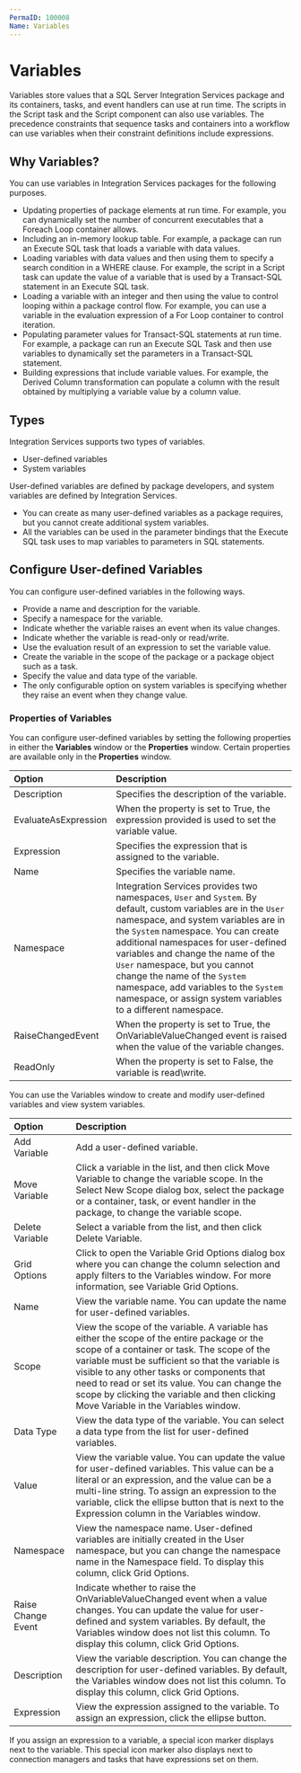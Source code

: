 ```yaml
---
PermaID: 100008
Name: Variables
---
```


# Variables

Variables store values that a SQL Server Integration Services package and its containers, tasks, and event handlers can use at run time. The scripts in the Script task and the Script component can also use variables. The precedence constraints that sequence tasks and containers into a workflow can use variables when their constraint definitions include expressions.

## Why Variables?

You can use variables in Integration Services packages for the following purposes.

 - Updating properties of package elements at run time. For example, you can dynamically set the number of concurrent executables that a Foreach Loop container allows.
 - Including an in-memory lookup table. For example, a package can run an Execute SQL task that loads a variable with data values.
 - Loading variables with data values and then using them to specify a search condition in a WHERE clause. For example, the script in a Script task can update the value of a variable that is used by a Transact-SQL statement in an Execute SQL task.
 - Loading a variable with an integer and then using the value to control looping within a package control flow. For example, you can use a variable in the evaluation expression of a For Loop container to control iteration.
 - Populating parameter values for Transact-SQL statements at run time. For example, a package can run an Execute SQL Task and then use variables to dynamically set the parameters in a Transact-SQL statement.
 - Building expressions that include variable values. For example, the Derived Column transformation can populate a column with the result obtained by multiplying a variable value by a column value.

## Types

Integration Services supports two types of variables. 

 - User-defined variables
 - System variables 

User-defined variables are defined by package developers, and system variables are defined by Integration Services. 

 - You can create as many user-defined variables as a package requires, but you cannot create additional system variables.
 - All the variables can be used in the parameter bindings that the Execute SQL task uses to map variables to parameters in SQL statements.

## Configure User-defined Variables

You can configure user-defined variables in the following ways.

 - Provide a name and description for the variable.
 - Specify a namespace for the variable.
 - Indicate whether the variable raises an event when its value changes.
 - Indicate whether the variable is read-only or read/write.
 - Use the evaluation result of an expression to set the variable value.
 - Create the variable in the scope of the package or a package object such as a task.
 - Specify the value and data type of the variable.
 - The only configurable option on system variables is specifying whether they raise an event when they change value.

### Properties of Variables

You can configure user-defined variables by setting the following properties in either the **Variables** window or the **Properties** window. Certain properties are available only in the **Properties** window.

| Option            | Description                                                                 |
| :-----------------| :---------------------------------------------------------------------------|
| Description       | Specifies the description of the variable.                                  |
| EvaluateAsExpression  | When the property is set to True, the expression provided is used to set the variable value. |
| Expression        | Specifies the expression that is assigned to the variable.                  |
| Name              | Specifies the variable name.                                                |
| Namespace         | Integration Services provides two namespaces, `User` and `System`. By default, custom variables are in the `User` namespace, and system variables are in the `System` namespace. You can create additional namespaces for user-defined variables and change the name of the `User` namespace, but you cannot change the name of the `System` namespace, add variables to the `System` namespace, or assign system variables to a different namespace. |
| RaiseChangedEvent | When the property is set to True, the OnVariableValueChanged event is raised when the value of the variable changes. |
| ReadOnly          | When the property is set to False, the variable is read\write.              |

You can use the Variables window to create and modify user-defined variables and view system variables.

| Option            | Description                                                                 |
| :-----------------| :---------------------------------------------------------------------------|
| Add Variable      | Add a user-defined variable.
| Move Variable     | Click a variable in the list, and then click Move Variable to change the variable scope. In the Select New Scope dialog box, select the package or a container, task, or event handler in the package, to change the variable scope.
| Delete Variable   | Select a variable from the list, and then click Delete Variable.
| Grid Options      | Click to open the Variable Grid Options dialog box where you can change the column selection and apply filters to the Variables window. For more information, see Variable Grid Options.
| Name              | View the variable name. You can update the name for user-defined variables.
| Scope             | View the scope of the variable. A variable has either the scope of the entire package or the scope of a container or task. The scope of the variable must be sufficient so that the variable is visible to any other tasks or components that need to read or set its value. You can change the scope by clicking the variable and then clicking Move Variable in the Variables window.
| Data Type         | View the data type of the variable. You can select a data type from the list for user-defined variables.
| Value             | View the variable value. You can update the value for user-defined variables. This value can be a literal or an expression, and the value can be a multi-line string. To assign an expression to the variable, click the ellipse button that is next to the Expression column in the Variables window.
| Namespace         | View the namespace name. User-defined variables are initially created in the User namespace, but you can change the namespace name in the Namespace field. To display this column, click Grid Options.
| Raise Change Event| Indicate whether to raise the OnVariableValueChanged event when a value changes. You can update the value for user-defined and system variables. By default, the Variables window does not list this column. To display this column, click Grid Options.
| Description       | View the variable description. You can change the description for user-defined variables. By default, the Variables window does not list this column. To display this column, click Grid Options.
| Expression        | View the expression assigned to the variable. To assign an expression, click the ellipse button.

If you assign an expression to a variable, a special icon marker displays next to the variable. This special icon marker also displays next to connection managers and tasks that have expressions set on them.
